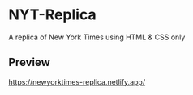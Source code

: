 # NYT-Replica

A replica of New York Times using HTML & CSS only

## Preview
https://newyorktimes-replica.netlify.app/
